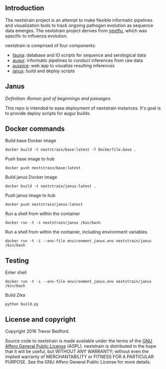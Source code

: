 ## Introduction

The nextstrain project is an attempt to make flexible informatic pipelines and visualization tools to track ongoing pathogen evolution as sequence data emerges. The nextstrain project derives from [nextflu](https://github.com/blab/nextflu), which was specific to influenza evolution.

nextstrain is comprised of four components:

* [fauna](https://github.com/nextstrain/fauna): database and IO scripts for sequence and serological data
* [augur](https://github.com/nextstrain/augur): informatic pipelines to conduct inferences from raw data
* [auspice](https://github.com/nextstrain/auspice): web app to visualize resulting inferences
* [janus](https://github.com/nextstrain/janus): build and deploy scripts

## Janus

*Definition: Roman god of beginnings and passages.*

This repo is intended to ease deployment of nextstrain instances. It's goal is to provide deploy scripts for augur builds.

## Docker commands

Build base Docker image

    docker build -t nextstrain/base:latest -f Dockerfile.base .

Push base image to hub

    docker push nextstrain/base:latest

Build janus Docker image

    docker build -t nextstrain/janus:latest .

Push janus image to hub

    docker push nextstrain/janus:latest

Run a shell from within the container

    docker run -t -i nextstrain/janus /bin/bash

Run a shell from within the container, including environment variables

    docker run -t -i --env-file environment_janus.env nextstrain/janus /bin/bash

## Testing

Enter shell

    docker run -t -i --env-file environment_janus.env nextstrain/janus /bin/bash

Build Zika

    python build.py

## License and copyright

Copyright 2016 Trevor Bedford.

Source code to nextstrain is made available under the terms of the [GNU Affero General Public License](LICENSE.txt) (AGPL). nextstrain is distributed in the hope that it will be useful, but WITHOUT ANY WARRANTY; without even the implied warranty of MERCHANTABILITY or FITNESS FOR A PARTICULAR PURPOSE.  See the GNU Affero General Public License for more details.
